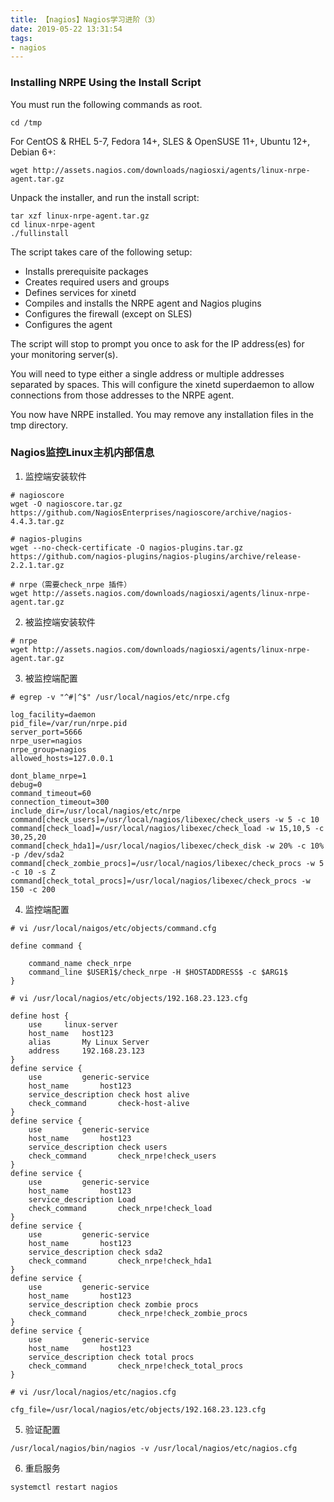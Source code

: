 ```yaml
---
title: 【nagios】Nagios学习进阶（3）
date: 2019-05-22 13:31:54
tags:
- nagios
---
```


### Installing NRPE Using the Install Script

You must run the following commands as root.

```
cd /tmp
```

For CentOS & RHEL 5-7, Fedora 14+, SLES & OpenSUSE 11+, Ubuntu 12+, Debian 6+:

```
wget http://assets.nagios.com/downloads/nagiosxi/agents/linux-nrpe-agent.tar.gz
```

Unpack the installer, and run the install script:

```
tar xzf linux-nrpe-agent.tar.gz
cd linux-nrpe-agent
./fullinstall
```

The script takes care of the following setup:

- Installs prerequisite packages
- Creates required users and groups
- Defines services for xinetd
- Compiles and installs the NRPE agent and Nagios plugins
- Configures the firewall (except on SLES)
- Configures the agent

The script will stop to prompt you once to ask for the IP address(es) for your monitoring server(s).

You will need to type either a single address or multiple addresses separated by spaces. This will configure the xinetd superdaemon to allow connections from those addresses to the NRPE agent.

You now have NRPE installed. You may remove any installation files in the tmp directory.

 

### Nagios监控Linux主机内部信息

1. 监控端安装软件

```
# nagioscore
wget -O nagioscore.tar.gz https://github.com/NagiosEnterprises/nagioscore/archive/nagios-4.4.3.tar.gz

# nagios-plugins
wget --no-check-certificate -O nagios-plugins.tar.gz https://github.com/nagios-plugins/nagios-plugins/archive/release-2.2.1.tar.gz

# nrpe（需要check_nrpe 插件）
wget http://assets.nagios.com/downloads/nagiosxi/agents/linux-nrpe-agent.tar.gz
```

2. 被监控端安装软件

```
# nrpe
wget http://assets.nagios.com/downloads/nagiosxi/agents/linux-nrpe-agent.tar.gz
```

3. 被监控端配置

```
# egrep -v "^#|^$" /usr/local/nagios/etc/nrpe.cfg

log_facility=daemon
pid_file=/var/run/nrpe.pid
server_port=5666
nrpe_user=nagios
nrpe_group=nagios
allowed_hosts=127.0.0.1
 
dont_blame_nrpe=1
debug=0
command_timeout=60
connection_timeout=300
include_dir=/usr/local/nagios/etc/nrpe
command[check_users]=/usr/local/nagios/libexec/check_users -w 5 -c 10
command[check_load]=/usr/local/nagios/libexec/check_load -w 15,10,5 -c 30,25,20
command[check_hda1]=/usr/local/nagios/libexec/check_disk -w 20% -c 10% -p /dev/sda2
command[check_zombie_procs]=/usr/local/nagios/libexec/check_procs -w 5 -c 10 -s Z
command[check_total_procs]=/usr/local/nagios/libexec/check_procs -w 150 -c 200

```

4. 监控端配置

```
# vi /usr/local/naigos/etc/objects/command.cfg

define command {

    command_name check_nrpe
    command_line $USER1$/check_nrpe -H $HOSTADDRESS$ -c $ARG1$
}

# vi /usr/local/nagios/etc/objects/192.168.23.123.cfg

define host {
    use     linux-server   
    host_name   host123
    alias       My Linux Server  
    address     192.168.23.123  
}
define service {
    use         generic-service
    host_name       host123
    service_description check host alive
    check_command       check-host-alive
}
define service {
    use         generic-service
    host_name       host123
    service_description check users
    check_command       check_nrpe!check_users
}
define service {
    use         generic-service
    host_name       host123
    service_description Load
    check_command       check_nrpe!check_load
}
define service {
    use         generic-service
    host_name       host123
    service_description check sda2
    check_command       check_nrpe!check_hda1
}
define service {
    use         generic-service
    host_name       host123
    service_description check zombie procs
    check_command       check_nrpe!check_zombie_procs
}
define service {
    use         generic-service
    host_name       host123
    service_description check total procs
    check_command       check_nrpe!check_total_procs
}

# vi /usr/local/nagios/etc/nagios.cfg

cfg_file=/usr/local/nagios/etc/objects/192.168.23.123.cfg
```

5. 验证配置

```
/usr/local/nagios/bin/nagios -v /usr/local/nagios/etc/nagios.cfg
```

6. 重启服务

```
systemctl restart nagios
```


